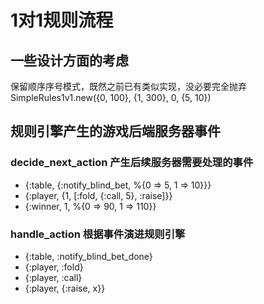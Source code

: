 # 1对1规则流程

## 一些设计方面的考虑
保留顺序序号模式，既然之前已有类似实现，没必要完全抛弃
SimpleRules1v1.new({0, 100}, {1, 300}, 0, {5, 10})

## 规则引擎产生的游戏后端服务器事件

### decide_next_action 产生后续服务器需要处理的事件
- {:table, {:notify_blind_bet, %{0 => 5, 1 => 10}}}
- {:player, {1, [:fold, {:call, 5}, :raise]}}
- {:winner, 1, %{0 => 90, 1 => 110}}

### handle_action 根据事件演进规则引擎
- {:table, :notify_blind_bet_done}
- {:player, :fold}
- {:player, :call}
- {:player, {:raise, x}}

